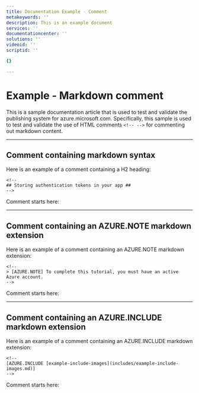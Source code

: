 ```yaml
---
title: Documentation Example - Comment
metakeywords: ''
description: This is an example document
services: ''
documentationcenter: ''
solutions: ''
videoid: ''
scriptid: ''

{}

---
```

# Example - Markdown comment
This is a sample documentation article that is used to test and validate the publishing system for azure.microsoft.com. Specifically, this sample is used to test and validate the use of HTML comments ````<!-- -->```` for commenting out markdown content.  

- - -
## Comment containing markdown syntax
Here is an example of a comment containing a H2 heading:

````lang-html
<!--
## Storing authentication tokens in your app ##
-->
````

Comment starts here:
<!--

## Storing authentication tokens in your app
-->

- - -
## Comment containing an AZURE.NOTE markdown extension
Here is an example of a comment containing an AZURE.NOTE markdown extension:

````lang-html
<!--
> [AZURE.NOTE] To complete this tutorial, you must have an active Azure account.
-->
````

Comment starts here:
<!--

> [!NOTE]
> To complete this tutorial, you must have an active Azure account.
> -->
> 
> 

- - -
## Comment containing an AZURE.INCLUDE markdown extension
Here is an example of a comment containing an AZURE.INCLUDE markdown extension:

````lang-html
<!--
[AZURE.INCLUDE [example-include-images](includes/example-include-images.md)]
-->
````

Comment starts here:
<!--
[!INCLUDE [example-include-images](includes/example-include-images.md)]

## -->
